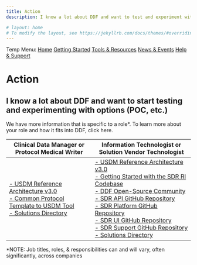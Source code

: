 ```yaml
---
title: Action
description: I know a lot about DDF and want to test and experiment with options

# layout: home
# To modify the layout, see https://jekyllrb.com/docs/themes/#overriding-theme-defaults
---
```

Temp Menu: [Home](test.md) [Getting Started](get-started.md) [Tools & Resources](tools-resources.md) [News & Events](news-events.md) [Help & Support](help-support.md)

# Action
## I know a lot about DDF and want to start testing and experimenting with options (POC, etc.)

We have more information that is specific to a role*. To learn more about your role and how it fits into DDF, click here.

|Clinical Data Manager or Protocol Medical Writer                  | Information Technologist or Solution Vendor Technologist                                 |
|------------------------------------------------------------------|------------------------------------------------------------------------------------------|
|<a target="_blank" href="https://www.cdisc.org/sites/default/files/2023-06/USDM-RA-v3.0-%20final.zip">- USDM Reference Architecture v3.0</a><br> [- Common Protocol Template to USDM Tool](utilities.md)<br>[- Solutions Directory](https://transcelerate.github.io/ddf-directory/directory/directory.html)|<a target="_blank" href="https://www.cdisc.org/sites/default/files/2023-06/USDM-RA-v3.0-%20final.zip">- USDM Reference Architecture v3.0</a><br>[- Getting Started with the SDR RI Codebase](sdr-ri-codebase-access.md)<br> [- DDF Open-Source Community](community.md)<br> <a target="_blank" href="https://github.com/transcelerate/ddf-sdr-api">- SDR API GitHub Repository</a><br><a target="_blank" href="https://github.com/transcelerate/ddf-sdr-platform">- SDR Platform GitHub Repository</a><br><a target="_blank" href="https://github.com/transcelerate/ddf-sdr-ui">- SDR UI GitHub Repository</a><br><a target="_blank" href="https://github.com/transcelerate/ddf-sdr-support">- SDR Support GitHub Repository</a><br>[- Solutions Directory](https://transcelerate.github.io/ddf-directory/directory/directory.html)|

*NOTE: Job titles, roles, & responsibilities can and will vary, often significantly, across companies
